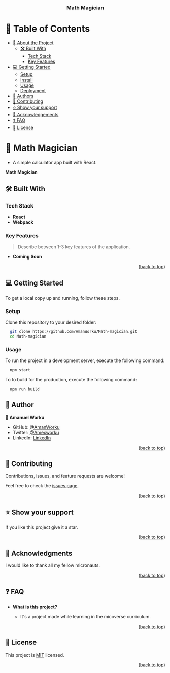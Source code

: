 <a name="readme-top"></a>

<div align="center">

  <h3><b>Math Magician</b></h3>

</div>

<!-- TABLE OF CONTENTS -->

# 📗 Table of Contents

- [📖 About the Project](#about-project)
  - [🛠 Built With](#built-with)
    - [Tech Stack](#tech-stack)
    - [Key Features](#key-features)
- [💻 Getting Started](#getting-started)
  - [Setup](#setup)
  - [Install](#install)
  - [Usage](#usage)
  - [Deployment](#triangular_flag_on_post-deployment)
- [👥 Authors](#authors)
- [🤝 Contributing](#contributing)
- [⭐️ Show your support](#support)
- [🙏 Acknowledgements](#acknowledgements)
- [❓ FAQ](#faq)
- [📝 License](#license)

<!-- PROJECT DESCRIPTION -->

# 📖 Math Magician <a name="about-project"></a>

 - A simple calculator app built with React.

**Math Magician**

## 🛠 Built With <a name="built-with"></a>

### Tech Stack <a name="tech-stack"></a>
- **React**
- **Webpack**

<!-- Features -->

### Key Features <a name="key-features"></a>

> Describe between 1-3 key features of the application.

- **Coming Soon**

<p align="right">(<a href="#readme-top">back to top</a>)</p>


<!-- GETTING STARTED -->

## 💻 Getting Started <a name="getting-started"></a>

To get a local copy up and running, follow these steps.

### Setup

Clone this repository to your desired folder:

```sh
  git clone https://github.com/AmanWorku/Math-magician.git
  cd Math-magician
```


### Usage

To run the project in a development server, execute the following command:

```sh
  npm start
```

To to build for the production, execute the following command:

```sh
  npm run build
```

<!-- AUTHORS -->

## 👥 Author

<a name="authors"></a>

👤 **Amanuel Worku**

- GitHub: [@AmanWorku](https://github.com/AmanWorku)
- Twitter: [@Amexworku](https://twitter.com/Amexworku)
- LinkedIn: [LinkedIn](https://www.linkedin.com/in/amanuel-worku-844903213/)

<p align="right">(<a href="#readme-top">back to top</a>)</p>

<!-- FUTURE FEATURES -->

## 🤝 Contributing <a name="contributing"></a>

Contributions, issues, and feature requests are welcome!

Feel free to check the [issues page](https://github.com/AmanWorku/Math-magician/issues).

<p align="right">(<a href="#readme-top">back to top</a>)</p>

<!-- SUPPORT -->

## ⭐️ Show your support <a name="support"></a>

If you like this project give it a star.

<p align="right">(<a href="#readme-top">back to top</a>)</p>

<!-- ACKNOWLEDGEMENTS -->

## 🙏 Acknowledgments <a name="acknowledgements"></a>

I would like to thank all my fellow micronauts.

<p align="right">(<a href="#readme-top">back to top</a>)</p>

<!-- FAQ (optional) -->

## ❓ FAQ <a name="faq"></a>

- **What is this project?**

  - It's a project made while learning in the micoverse curriculum.


<p align="right">(<a href="#readme-top">back to top</a>)</p>

<!-- LICENSE -->

## 📝 License <a name="license"></a>

This project is [MIT](./LICENSE) licensed.

<p align="right">(<a href="#readme-top">back to top</a>)</p>

